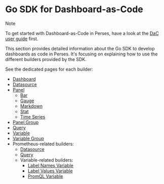 # Go SDK for Dashboard-as-Code

> [!NOTE]
> To get started with Dashboard-as-Code in Perses, have a look at the [DaC user guide](../../user-guides/dashboard-as-code.md) first.

This section provides detailed information about the Go SDK to develop dashboards as code in Perses.
It's focusing on explaining how to use the different builders provided by the SDK.

See the dedicated pages for each builder:
- [Dashboard](./dashboard.md)
- [Datasource](./datasource.md)
- [Panel](./panel.md)
  - [Bar](./panel/bar.md)
  - [Gauge](./panel/gauge.md)
  - [Markdown](./panel/markdown.md)
  - [Stat](./panel/stat.md)
  - [Time Series](./panel/time-series.md)
- [Panel Group](./panel-group.md)
- [Query](./query.md)
- [Variable](./variable.md)
- [Variable Group](./variable-group.md)
- Prometheus-related builders:
  - [Datasource](./prometheus/datasource.md)
  - [Query](./prometheus/query.md)
  - Variable-related builders:
    - [Label Names Variable](./prometheus/variable/label-names.md)
    - [Label Values Variable](./prometheus/variable/label-values.md)
    - [PromQL Variable](./prometheus/variable/promql.md)
